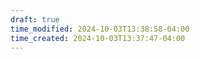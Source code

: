 ```yaml
---
draft: true
time_modified: 2024-10-03T13:38:58-04:00
time_created: 2024-10-03T13:37:47-04:00
---
```

